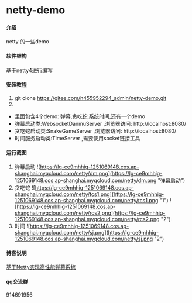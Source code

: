 # netty-demo

#### 介绍
netty 的一些demo

#### 软件架构
基于netty4进行编写


#### 安装教程
1. git clone https://gitee.com/h455952294_admin/netty-demo.git
2. 
* 里面包含4个demo: 弹幕,贪吃蛇,系统时间,还有一个demo
* 弹幕启动类:WebsocketDanmuServer ,浏览器访问: http://localhost:8080/
* 贪吃蛇启动类:SnakeGameServer ,浏览器访问: http://localhost:8080/
* 时间服务启动类:TimeServer ,需要使用socket链接工具

#### 运行截图
1. 弹幕启动
![https://lg-ce9mhhig-1251069148.cos.ap-shanghai.myqcloud.com/netty/dm.png](https://lg-ce9mhhig-1251069148.cos.ap-shanghai.myqcloud.com/netty/dm.png "弹幕启动")
2. 贪吃蛇
![https://lg-ce9mhhig-1251069148.cos.ap-shanghai.myqcloud.com/netty/tcs1.png](https://lg-ce9mhhig-1251069148.cos.ap-shanghai.myqcloud.com/netty/tcs1.png "1")
![https://lg-ce9mhhig-1251069148.cos.ap-shanghai.myqcloud.com/netty/rcs2.png](https://lg-ce9mhhig-1251069148.cos.ap-shanghai.myqcloud.com/netty/rcs2.png "2")
3. 时间
![https://lg-ce9mhhig-1251069148.cos.ap-shanghai.myqcloud.com/netty/sj.png](https://lg-ce9mhhig-1251069148.cos.ap-shanghai.myqcloud.com/netty/sj.png "2")

#### 博客说明
[基于Netty实现高性能弹幕系统](https://blog.csdn.net/u010152183/article/details/98770366)

#### qq交流群
914691956